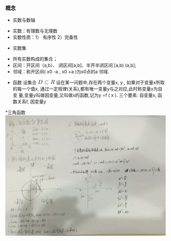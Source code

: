 ### 概念
* 实数与数轴
 + 实数：有理数与无理数
 + 实数性质：1） 有序性 2）完备性

* 实数集
 + 所有实数构成的集合；
 + 区间：开区间（a,b）、 闭区间[a,b]、半开半闭区间 [a,b) (a,b];
 + 邻域：称开区间( x0 -a , x0 +a )为x0点的a 邻域.

* 函数
设集合 ![](https://raw.githubusercontent.com/liangxifeng833/my_program/master/images/math/equation-function-1.gif)
设在某一问题中,存在两个变量x, y , 如果对于变量x所取的每一个值x, 通过一定规律(关系),都有唯一变量y与之对应,此时称变量x为自变 量,变量y叫做因变量,又叫做x的函数,记为y =f ( x ). 三个要素: 自变量x, 函数关系f, 因变量y

*三角函数 
<img src="https://raw.githubusercontent.com/liangxifeng833/my_program/master/images/math/math-sanjiao-function-1.jpg" width="550" />


